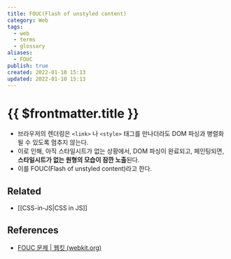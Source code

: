 ```yaml
---
title: FOUC(Flash of unstyled content)
category: Web
tags:
  - web
  - terms
  - glossary
aliases:
  - FOUC
publish: true
created: 2022-01-10 15:13
updated: 2022-01-10 15:13
---
```


# {{ $frontmatter.title }}

- 브라우저의 렌더링은 `<link>` 나 `<style>` 태그를 만나더라도 DOM 파싱과 병렬화 될 수 있도록 멈추지 않는다.
- 이로 인해, 아직 스타일시트가 없는 상황에서, DOM 파싱이 완료되고, 페인팅되면, **스타일시트가 없는 원형의 모습이 잠깐 노출**된다.
- 이를 FOUC(Flash of unstyled content)라고 한다.

## Related

- [[CSS-in-JS|CSS in JS]]

## References

- [FOUC 문제 | 웹킷 (webkit.org)](https://webkit.org/blog/66/the-fouc-problem/)
